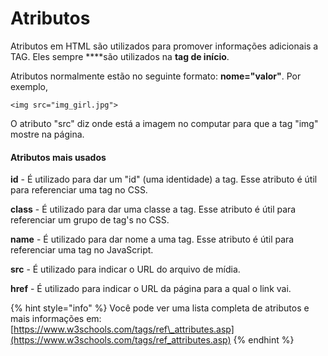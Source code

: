 # Atributos

Atributos em HTML são utilizados para promover informações adicionais a TAG. Eles sempre ****são utilizados na **tag de início**.

Atributos normalmente estão no seguinte formato: **nome="valor"**. Por exemplo,

```markup
<img src="img_girl.jpg">
```

O atributo "src" diz onde está a imagem no computar para que a tag "img" mostre na página.

#### Atributos mais usados

**id** - É utilizado para dar um "id" \(uma identidade\) a tag. Esse atributo é útil para referenciar uma tag no CSS.

**class** - É utilizado para dar uma classe a tag. Esse atributo é útil para referenciar um grupo de tag's no CSS.

**name** - É utilizado para dar nome a uma tag. Esse atributo é útil para referenciar uma tag no JavaScript.

**src** - É utilizado para indicar o URL do arquivo de mídia.

**href** - É utilizado para indicar o URL da página para a qual o link vai.

{% hint style="info" %}
Você pode ver uma lista completa de atributos e mais informações em: [https://www.w3schools.com/tags/ref\_attributes.asp](https://www.w3schools.com/tags/ref_attributes.asp)
{% endhint %}

